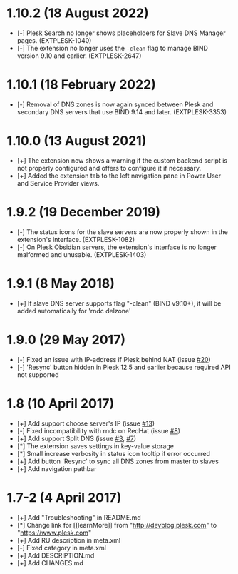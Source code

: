 # 1.10.2 (18 August 2022)

* [-] Plesk Search no longer shows placeholders for Slave DNS Manager pages. (EXTPLESK-1040)
* [-] The extension no longer uses the `-clean` flag to manage BIND version 9.10 and earlier. (EXTPLESK-2647)

# 1.10.1 (18 February 2022)

* [-] Removal of DNS zones is now again synced between Plesk and secondary DNS servers that use BIND 9.14 and later. (EXTPLESK-3353)

# 1.10.0 (13 August 2021)

* [+] The extension now shows a warning if the custom backend script is not properly configured and offers to configure it if necessary.
* [+] Added the extension tab to the left navigation pane in Power User and Service Provider views.

# 1.9.2 (19 December 2019)

* [-] The status icons for the slave servers are now properly shown in the extension's interface. (EXTPLESK-1082)
* [-] On Plesk Obsidian servers, the extension's interface is no longer malformed and unusable. (EXTPLESK-1403)

# 1.9.1 (8 May 2018)

* [+] If slave DNS server supports flag "-clean" (BIND v9.10+), it will be added automatically for 'rndc delzone'

# 1.9.0 (29 May 2017)

* [-] Fixed an issue with IP-address if Plesk behind NAT (issue [#20](https://github.com/plesk/ext-slave-dns-manager/issues/20))
* [-] 'Resync' button hidden in Plesk 12.5 and earlier because required API not supported

# 1.8 (10 April 2017)

* [+] Add support choose server's IP (issue [#13](https://github.com/plesk/ext-slave-dns-manager/issues/13))
* [-] Fixed incompatibility with rndc on RedHat (issue [#8](https://github.com/plesk/ext-slave-dns-manager/issues/8))
* [+] Add support Split DNS (issue [#3](https://github.com/plesk/ext-slave-dns-manager/issues/3), [#7](https://github.com/plesk/ext-slave-dns-manager/issues/7))
* [*] The extension saves settings in key-value storage
* [*] Small increase verbosity in status icon tooltip if error occurred
* [+] Add button 'Resync' to sync all DNS zones from master to slaves
* [+] Add navigation pathbar

# 1.7-2 (4 April 2017)

* [+] Add "Troubleshooting" in README.md
* [*] Change link for [[learnMore]] from "http://devblog.plesk.com" to "https://www.plesk.com"
* [+] Add RU description in meta.xml
* [-] Fixed category in meta.xml
* [+] Add DESCRIPTION.md
* [+] Add CHANGES.md

